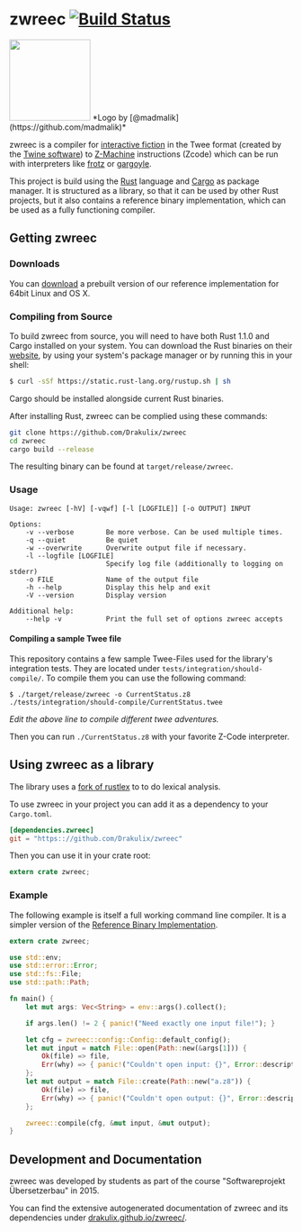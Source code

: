 # zwreec [![Build Status](https://travis-ci.org/Drakulix/zwreec.svg?branch=master)](https://travis-ci.org/Drakulix/zwreec)

<img width=144px src="https://dl.dropboxusercontent.com/u/70410095/zwreec/logo.png">
*Logo by [@madmalik](https://github.com/madmalik)*

zwreec is a compiler for [interactive fiction](http://en.wikipedia.org/wiki/Interactive_fiction) in the Twee format (created by the [Twine software](http://en.wikipedia.org/wiki/Twine_(software))) to [Z-Machine](http://en.wikipedia.org/wiki/Z-machine) instructions (Zcode) which can be run with interpreters like [frotz](http://frotz.sourceforge.net) or [gargoyle](http://ccxvii.net/gargoyle/).

This project is build using the [Rust](http://www.rust-lang.org) language and [Cargo](http://doc.crates.io) as package manager. It is structured as a library, so that it can be used by other Rust projects, but it also contains a reference binary implementation, which can be used as a fully functioning compiler.

## Getting zwreec

### Downloads

You can [download](https://github.com/Drakulix/zwreec/releases) a prebuilt version of our reference implementation for 64bit Linux and OS X.

### Compiling from Source

To build zwreec from source, you will need to have both Rust 1.1.0 and Cargo installed on your system. You can download the Rust binaries on their [website](http://www.rust-lang.org/install.html), by using your system's package manager or by running this in your shell:

```sh
$ curl -sSf https://static.rust-lang.org/rustup.sh | sh
```

Cargo should be installed alongside current Rust binaries.

After installing Rust, zwreec can be complied using these commands:

```sh
git clone https://github.com/Drakulix/zwreec
cd zwreec
cargo build --release
```

The resulting binary can be found at `target/release/zwreec`.

### Usage

```
Usage: zwreec [-hV] [-vqwf] [-l [LOGFILE]] [-o OUTPUT] INPUT

Options:
    -v --verbose        Be more verbose. Can be used multiple times.
    -q --quiet          Be quiet
    -w --overwrite      Overwrite output file if necessary.
    -l --logfile [LOGFILE]
                        Specify log file (additionally to logging on stderr)
    -o FILE             Name of the output file
    -h --help           Display this help and exit
    -V --version        Display version

Additional help:
    --help -v           Print the full set of options zwreec accepts
```

#### Compiling a sample Twee file

This repository contains a few sample Twee-Files used for the library's integration tests. They are located under `tests/integration/should-compile/`. To compile them you can use the following command:

```
$ ./target/release/zwreec -o CurrentStatus.z8 ./tests/integration/should-compile/CurrentStatus.twee
```

_Edit the above line to compile different twee adventures._

Then you can run `./CurrentStatus.z8` with your favorite Z-Code interpreter.

## Using zwreec as a library

The library uses a [fork of rustlex](https://github.com/Drakulix/rustlex) to to do lexical analysis.

To use zwreec in your project you can add it as a dependency to your `Cargo.toml`.

```toml
[dependencies.zwreec]
git = "https:://github.com/Drakulix/zwreec"
```

Then you can use it in your crate root:

```rust
extern crate zwreec;
```

### Example

The following example is itself a full working command line compiler. It is a simpler
version of the [Reference Binary Implementation](#getting-zwreec).

```rust
extern crate zwreec;

use std::env;
use std::error::Error;
use std::fs::File;
use std::path::Path;

fn main() {
    let mut args: Vec<String> = env::args().collect();

    if args.len() != 2 { panic!("Need exactly one input file!"); }

    let cfg = zwreec::config::Config::default_config();
    let mut input = match File::open(Path::new(&args[1])) {
        Ok(file) => file,
        Err(why) => { panic!("Couldn't open input: {}", Error::description(&why)); }
    };
    let mut output = match File::create(Path::new("a.z8")) {
        Ok(file) => file,
        Err(why) => { panic!("Couldn't open output: {}", Error::description(&why)); }
    };

    zwreec::compile(cfg, &mut input, &mut output);
}
```

## Development and Documentation

zwreec was developed by students as part of the course "Softwareprojekt Übersetzerbau" in 2015. 

You can find the extensive autogenerated documentation of zwreec and its dependencies under [drakulix.github.io/zwreec/](https://drakulix.github.io/zwreec/).
